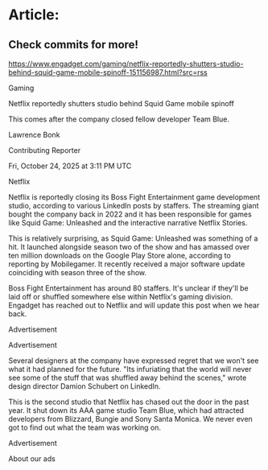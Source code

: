 # Article:

## Check commits for more!
https://www.engadget.com/gaming/netflix-reportedly-shutters-studio-behind-squid-game-mobile-spinoff-151156987.html?src=rss

Gaming

Netflix reportedly shutters studio behind Squid Game mobile spinoff

This comes after the company closed fellow developer Team Blue.

Lawrence Bonk

Contributing Reporter

Fri, October 24, 2025 at 3:11 PM UTC

Netflix

Netflix is reportedly closing its Boss Fight Entertainment game development studio, according to various LinkedIn posts by staffers. The streaming giant bought the company back in 2022 and it has been responsible for games like Squid Game: Unleashed and the interactive narrative Netflix Stories.

This is relatively surprising, as Squid Game: Unleashed was something of a hit. It launched alongside season two of the show and has amassed over ten million downloads on the Google Play Store alone, according to reporting by Mobilegamer. It recently received a major software update coinciding with season three of the show.

Boss Fight Entertainment has around 80 staffers. It's unclear if they'll be laid off or shuffled somewhere else within Netflix's gaming division. Engadget has reached out to Netflix and will update this post when we hear back.

Advertisement

Advertisement

Several designers at the company have expressed regret that we won't see what it had planned for the future. "Its infuriating that the world will never see some of the stuff that was shuffled away behind the scenes," wrote design director Damion Schubert on LinkedIn.

This is the second studio that Netflix has chased out the door in the past year. It shut down its AAA game studio Team Blue, which had attracted developers from Blizzard, Bungie and Sony Santa Monica. We never even got to find out what the team was working on.

Advertisement

About our ads